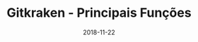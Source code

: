 ---
title: "Gitkraken - Principais Funções"
date: 2018-11-22
header:
    image: "/images/devu_banner.jpg"
excerpt: Dev-U, Git, Github, Gitkraken" 
---